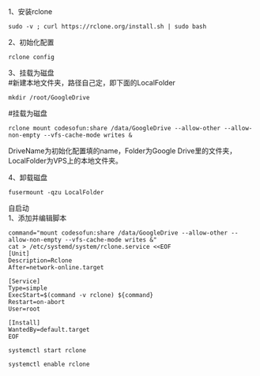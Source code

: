1、安装rclone
```
sudo -v ; curl https://rclone.org/install.sh | sudo bash
```

2、初始化配置
```
rclone config
```

3、挂载为磁盘  
#新建本地文件夹，路径自己定，即下面的LocalFolder  
```
mkdir /root/GoogleDrive
```

#挂载为磁盘  
```
rclone mount codesofun:share /data/GoogleDrive --allow-other --allow-non-empty --vfs-cache-mode writes &
```

DriveName为初始化配置填的name，Folder为Google Drive里的文件夹，LocalFolder为VPS上的本地文件夹。  

4、卸载磁盘  
```
fusermount -qzu LocalFolder
```

自启动  
1、添加并编辑脚本  
```
command="mount codesofun:share /data/GoogleDrive --allow-other --allow-non-empty --vfs-cache-mode writes &"  
cat > /etc/systemd/system/rclone.service <<EOF
[Unit]
Description=Rclone
After=network-online.target

[Service]
Type=simple
ExecStart=$(command -v rclone) ${command}
Restart=on-abort
User=root

[Install]
WantedBy=default.target
EOF  

systemctl start rclone  

systemctl enable rclone
```

